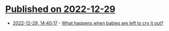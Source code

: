 # [Published on 2022-12-29](index.md)

* [2022-12-29, 14:40:17](https://news.ycombinator.com/item?id=34173006) - [What happens when babies are left to cry it out?](https://www.bbc.com/future/article/20220322-how-sleep-training-affects-babies)
